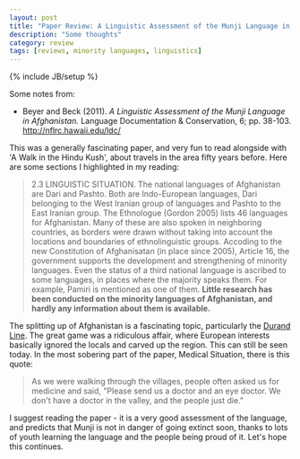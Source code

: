 ```yaml
---
layout: post
title: "Paper Review: A Linguistic Assessment of the Munji Language in Afghanistan"
description: "Some thoughts"
category: review
tags: [reviews, minority languages, linguistics]
---
```

{% include JB/setup %}

Some notes from:
  * Beyer and Beck (2011). _A Linguistic Assessment of the
Munji Language in Afghanistan._ Language Documentation & Conservation,
6; pp. 38-103. http://nflrc.hawaii.edu/ldc/ 

This was a generally fascinating paper, and very fun to read alongside
with 'A Walk in the Hindu Kush', about travels in the area fifty years
before. Here are some sections I highlighted in my reading:

> 2.3 LINGUISTIC SITUATION. The national languages of Afghanistan are
> Dari and Pashto. Both are Indo-European languages, Dari belonging to
> the West Iranian group of languages and Pashto to the East Iranian
> group. The Ethnologue (Gordon 2005) lists 46 languages for
> Afghanistan. Many of these are also spoken in neighboring countries,
> as borders were drawn without taking into account the locations and
> boundaries of ethnolinguistic groups. Accoding to the new
> Constitution of Afghanisatan (in place since 2005), Article 16, the
> government supports the development and strengthening of minority
> languages. Even the status of a third national language is ascribed to
> some languages, in places where the majority speaks them. For example,
> Pamiri is mentioned as one of them. __Little research has been conducted
> on the minority languages of Afghanistan, and hardly any information
> about them is available.__

The splitting up of Afghanistan is a fascinating topic, particularly the [Durand Line](http://en.wikipedia.org/wiki/Durand_Line). The great game was a ridiculous affair, where European interests basically ignored the locals and carved up the region. This can still be seen today. In the most sobering part of the paper, Medical Situation, there is this quote:

> As we were walking through the villages, people often asked us for
> medicine and said, "Please send us a doctor and an eye doctor. We
> don't have a doctor in the valley, and the people just die."

I suggest reading the paper - it is a very good assessment of the
language, and predicts that Munji is not in danger of going extinct
soon, thanks to lots of youth learning the language and the people being
proud of it. Let's hope this continues. 

